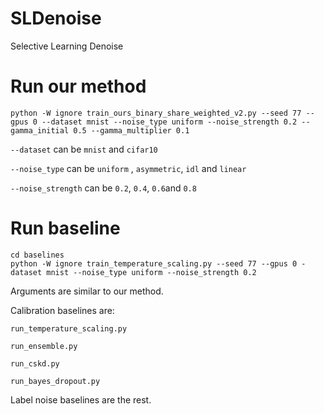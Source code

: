 # SLDenoise
Selective Learning Denoise

# Run our method 

```{shell script}
python -W ignore train_ours_binary_share_weighted_v2.py --seed 77 --gpus 0 --dataset mnist --noise_type uniform --noise_strength 0.2 --gamma_initial 0.5 --gamma_multiplier 0.1
```

`--dataset` can be `mnist` and `cifar10`

`--noise_type` can be `uniform` , `asymmetric`, `idl` and `linear`

`--noise_strength` can be `0.2`,  `0.4`, `0.6`and `0.8`

# Run baseline

```{shell script}
cd baselines
python -W ignore train_temperature_scaling.py --seed 77 --gpus 0 -dataset mnist --noise_type uniform --noise_strength 0.2
```

Arguments are similar to our method.

Calibration baselines are:

`run_temperature_scaling.py` 

`run_ensemble.py`

`run_cskd.py`

`run_bayes_dropout.py`

Label noise baselines are the rest.